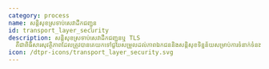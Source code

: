 ```yaml
---
category: process
name: សន្តិសុខស្រទាប់សេវាដឹកជញ្ជូន
id: transport_layer_security
description: សន្តិសុខស្រទាប់សេវាដឹកជញ្ជូនឬ TLS
  គឺជាពិធីសារសុវត្ថិភាពដែលត្រូវបានគេយកទៅជួយសម្រួលដល់ភាពឯកជននិងសន្តិសុខទិន្នន័យសម្រាប់ការទំនាក់ទំនងតាមអ៊ិនធរណេតខណៈពេលដែលវាស្ថិតនៅ។
icon: /dtpr-icons/transport_layer_security.svg
---
```

